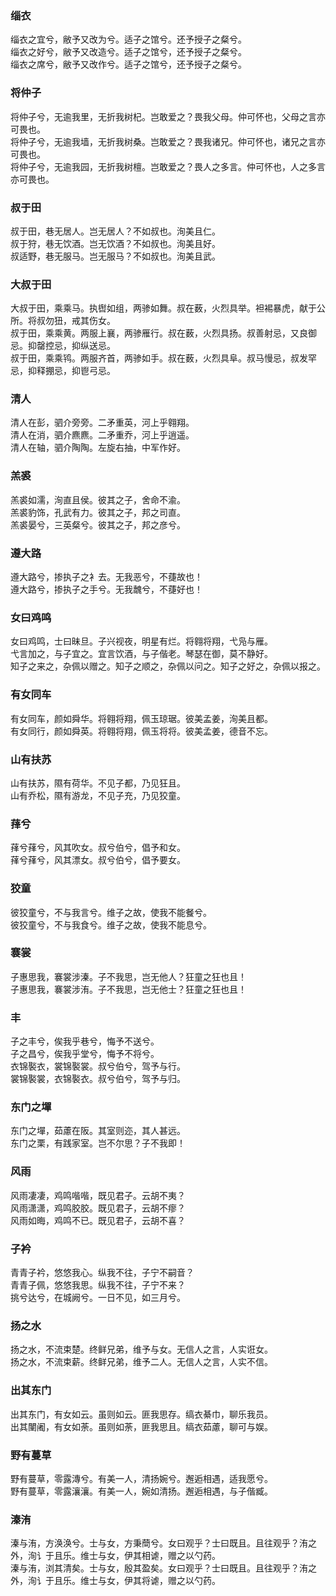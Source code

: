 

### 缁衣   

缁衣之宜兮，敝予又改为兮。适子之馆兮。还予授子之粲兮。   
缁衣之好兮，敝予又改造兮。适子之馆兮，还予授子之粲兮。   
缁衣之席兮，敝予又改作兮。适子之馆兮，还予授子之粲兮。   


### 将仲子   

将仲子兮，无逾我里，无折我树杞。岂敢爱之？畏我父母。仲可怀也，父母之言亦可畏也。   
将仲子兮，无逾我墙，无折我树桑。岂敢爱之？畏我诸兄。仲可怀也，诸兄之言亦可畏也。   
将仲子兮，无逾我园，无折我树檀。岂敢爱之？畏人之多言。仲可怀也，人之多言亦可畏也。   


### 叔于田   

叔于田，巷无居人。岂无居人？不如叔也。洵美且仁。   
叔于狩，巷无饮酒。岂无饮酒？不如叔也。洵美且好。   
叔适野，巷无服马。岂无服马？不如叔也。洵美且武。   


### 大叔于田   

大叔于田，乘乘马。执辔如组，两骖如舞。叔在薮，火烈具举。袒裼暴虎，献于公所。将叔勿狃，戒其伤女。   
叔于田，乘乘黄。两服上襄，两骖雁行。叔在薮，火烈具扬。叔善射忌，又良御忌。抑罄控忌，抑纵送忌。   
叔于田，乘乘鸨。两服齐首，两骖如手。叔在薮，火烈具阜。叔马慢忌，叔发罕忌，抑释掤忌，抑鬯弓忌。   


### 清人   

 清人在彭，驷介旁旁。二矛重英，河上乎翱翔。   
 清人在消，驷介麃麃。二矛重乔，河上乎逍遥。   
清人在轴，驷介陶陶。左旋右抽，中军作好。   


### 羔裘   

羔裘如濡，洵直且侯。彼其之子，舍命不渝。   
羔裘豹饰，孔武有力。彼其之子，邦之司直。   
羔裘晏兮，三英粲兮。彼其之子，邦之彦兮。   


### 遵大路   

遵大路兮，掺执子之衤去。无我恶兮，不蓵故也！   
遵大路兮，掺执子之手兮。无我魗兮，不蓵好也！   


### 女曰鸡鸣   

女曰鸡鸣，士曰昧旦。子兴视夜，明星有烂。将翱将翔，弋凫与雁。   
弋言加之，与子宜之。宜言饮酒，与子偕老。琴瑟在御，莫不静好。   
知子之来之，杂佩以赠之。知子之顺之，杂佩以问之。知子之好之，杂佩以报之。   


### 有女同车   

有女同车，颜如舜华。将翱将翔，佩玉琼琚。彼美孟姜，洵美且都。   
有女同行，颜如舜英。将翱将翔，佩玉将将。彼美孟姜，德音不忘。   


### 山有扶苏   

山有扶苏，隰有荷华。不见子都，乃见狂且。   
山有乔松，隰有游龙，不见子充，乃见狡童。   


### 萚兮   

萚兮萚兮，风其吹女。叔兮伯兮，倡予和女。   
萚兮萚兮，风其漂女。叔兮伯兮，倡予要女。   


### 狡童   

彼狡童兮，不与我言兮。维子之故，使我不能餐兮。   
彼狡童兮，不与我食兮。维子之故，使我不能息兮。   


### 褰裳   

子惠思我，褰裳涉溱。子不我思，岂无他人？狂童之狂也且！   
子惠思我，褰裳涉洧。子不我思，岂无他士？狂童之狂也且！   


### 丰   

子之丰兮，俟我乎巷兮，悔予不送兮。   
子之昌兮，俟我乎堂兮，悔予不将兮。   
 衣锦褧衣，裳锦褧裳。叔兮伯兮，驾予与行。   
 裳锦褧裳，衣锦褧衣。叔兮伯兮，驾予与归。   


### 东门之墠   

东门之墠，茹藘在阪。其室则迩，其人甚远。   
东门之栗，有践家室。岂不尔思？子不我即！   


### 风雨   

风雨凄凄，鸡鸣喈喈，既见君子。云胡不夷？   
风雨潇潇，鸡鸣胶胶。既见君子，云胡不瘳？   
风雨如晦，鸡鸣不已。既见君子，云胡不喜？   


### 子衿   

青青子衿，悠悠我心。纵我不往，子宁不嗣音？   
青青子佩，悠悠我思。纵我不往，子宁不来？   
挑兮达兮，在城阙兮。一日不见，如三月兮。   


### 扬之水   

扬之水，不流束楚。终鲜兄弟，维予与女。无信人之言，人实诳女。   
扬之水，不流束薪。终鲜兄弟，维予二人。无信人之言，人实不信。   


### 出其东门   

出其东门，有女如云。虽则如云。匪我思存。缟衣綦巾，聊乐我员。   
出其闉阇，有女如荼。虽则如荼，匪我思且。缟衣茹藘，聊可与娱。   


### 野有蔓草   

野有蔓草，零露漙兮。有美一人，清扬婉兮。邂逅相遇，适我愿兮。   
野有蔓草，零露瀼瀼。有美一人，婉如清扬。邂逅相遇，与子偕臧。   


### 溱洧   

溱与洧，方涣涣兮。士与女，方秉蕳兮。女曰观乎？士曰既且。且往观乎？洧之外，洵讠于且乐。维士与女，伊其相谑，赠之以勺药。   
溱与洧，浏其清矣。士与女，殷其盈矣。女曰观乎？士曰既且。且往观乎？洧之外，洵讠于且乐。维士与女，伊其将谑，赠之以勺药。   